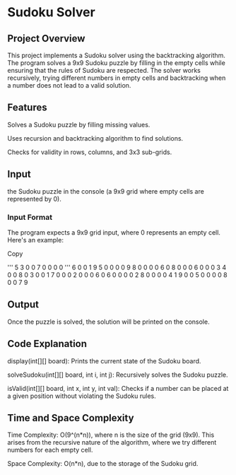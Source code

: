 # Sudoku Solver 
## Project Overview
This project implements a Sudoku solver using the backtracking algorithm. The program solves a 9x9 Sudoku puzzle by filling in the empty cells while ensuring that the rules of Sudoku are respected. The solver works recursively, trying different numbers in empty cells and backtracking when a number does not lead to a valid solution.

## Features
Solves a Sudoku puzzle by filling missing values.

Uses recursion and backtracking algorithm to find solutions.

Checks for validity in rows, columns, and 3x3 sub-grids.


## Input 
the Sudoku puzzle in the console (a 9x9 grid where empty cells are represented by 0).

### Input Format
The program expects a 9x9 grid input, where 0 represents an empty cell. Here's an example:


Copy

''' 5 3 0 0 7 0 0 0 0
''' 6 0 0 1 9 5 0 0 0
0 9 8 0 0 0 0 6 0
8 0 0 0 6 0 0 0 3
4 0 0 8 0 3 0 0 1
7 0 0 0 2 0 0 0 6
0 6 0 0 0 0 2 8 0
0 0 0 4 1 9 0 0 5
0 0 0 0 8 0 0 7 9

## Output
Once the puzzle is solved, the solution will be printed on the console.

## Code Explanation
display(int[][] board): Prints the current state of the Sudoku board.

solveSudoku(int[][] board, int i, int j): Recursively solves the Sudoku puzzle.

isValid(int[][] board, int x, int y, int val): Checks if a number can be placed at a given position without violating the Sudoku rules.

## Time and Space Complexity
Time Complexity: O(9^(n*n)), where n is the size of the grid (9x9). This arises from the recursive nature of the algorithm, where we try different numbers for each empty cell.

Space Complexity: O(n*n), due to the storage of the Sudoku grid.
